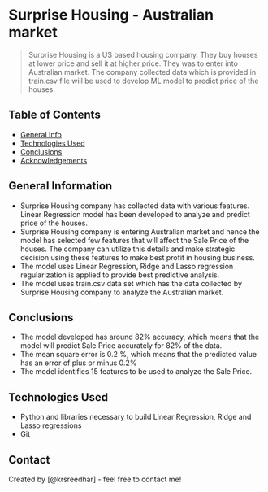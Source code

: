 # Surprise Housing - Australian market
> Surprise Housing is a US based housing company. They buy houses at lower price and sell it at higher price. They was to enter into Australian market. The company collected data which is provided in train.csv file will be used to develop ML model to predict price of the houses.


## Table of Contents
* [General Info](#general-information)
* [Technologies Used](#technologies-used)
* [Conclusions](#conclusions)
* [Acknowledgements](#acknowledgements)

<!-- You can include any other section that is pertinent to your problem -->

## General Information
- Surprise Housing company has collected data with various features. Linear Regression model has been developed to analyze and predict price of the houses.
- Surprise Housing company is entering Australian market and hence the model has selected few features that will affect the Sale Price of the houses. The company can utilize this details and make strategic decision using these features to make best profit in housing business.
- The model uses Linear Regression, Ridge and Lasso regression regularization is applied to provide best predictive analysis.
- The model uses train.csv data set which has the data collected by Surprise Housing company to analyze the Australian market.

<!-- You don't have to answer all the questions - just the ones relevant to your project. -->

## Conclusions
- The model developed has around 82% accuracy, which means that the model will predict Sale Price accurately for 82% of the data.
- The mean square error is 0.2 %, which means that the predicted value has an error of plus or minus 0.2%
- The model identifies 15 features to be used to analyze the Sale Price.

<!-- You don't have to answer all the questions - just the ones relevant to your project. -->


## Technologies Used
- Python and libraries necessary to build Linear Regression, Ridge and Lasso regressions
- Git


<!-- As the libraries versions keep on changing, it is recommended to mention the version of library used in this project -->


## Contact
Created by [@krsreedhar] - feel free to contact me!


<!-- Optional -->
<!-- ## License -->
<!-- This project is open source and available under the [... License](). -->

<!-- You don't have to include all sections - just the one's relevant to your project -->